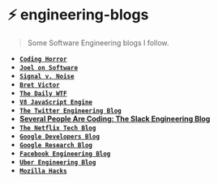 # :zap: engineering-blogs

> Some Software Engineering blogs I follow.

- **[`Coding Horror`](https://blog.codinghorror.com/)**
- **[`Joel on Software`](https://www.joelonsoftware.com/)**
- **[`Signal v. Noise`](https://m.signalvnoise.com)**
- **[`Bret Victor`](http://worrydream.com/)**
- **[`The Daily WTF`](http://thedailywtf.com/)**
- **[`V8 JavaScript Engine`](https://v8project.blogspot.com)**
- **[`The Twitter Engineering Blog`](https://blog.twitter.com/engineering)**
- **[Several People Are Coding: The Slack Engineering Blog](https://slack.engineering/)**
- **[`The Netflix Tech Blog`](http://techblog.netflix.com/)**
- **[`Google Developers Blog`](https://developers.googleblog.com/)**
- **[`Google Research Blog`](https://research.googleblog.com/)**
- **[`Facebook Engineering Blog`](https://code.facebook.com/posts/)**
- **[`Uber Engineering Blog`](https://eng.uber.com/)**
- **[`Mozilla Hacks`](https://hacks.mozilla.org/)**
